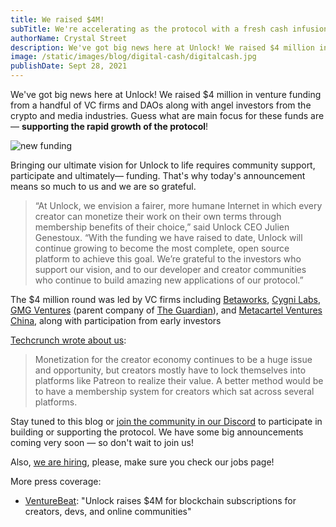 ```yaml
---
title: We raised $4M!
subTitle: We're accelerating as the protocol with a fresh cash infusion!
authorName: Crystal Street
description: We've got big news here at Unlock! We raised $4 million in venture funding from a handful of VC firms and DAOs along with angel investors from the crypto and media industries. Guess what are main focus for these funds are — supporting the rapid growth of the protocol!
image: /static/images/blog/digital-cash/digitalcash.jpg
publishDate: Sept 28, 2021
---
```


We've got big news here at Unlock! We raised $4 million in venture funding from a handful of VC firms and DAOs along with angel investors from the crypto and media industries. Guess what are main focus for these funds are— **supporting the rapid growth of the protocol**!

![new funding](/static/images/blog/digital-cash/digitalcash.jpg)


Bringing our ultimate vision for Unlock to life requires community support, participate and ultimately— funding. That's why today's announcement means so much to us and we are so grateful.

> “At Unlock, we envision a fairer, more humane Internet in which every creator can monetize their work on their own terms through membership benefits of their choice,” said Unlock CEO Julien Genestoux. “With the funding we have raised to date, Unlock will continue growing to become the most complete, open source platform to achieve this goal. We’re grateful to the investors who support our vision, and to our developer and creator communities who continue to build amazing new applications of our protocol.”

The $4 million round was led by VC firms including [Betaworks](https://www.betaworks.com/), [Cygni Labs](https://twitter.com/totofrance), [GMG Ventures](https://www.gmgventures.co/) (parent company of [The Guardian](https://www.theguardian.com/us)), and [Metacartel Ventures China](https://metacartel.xyz/), along with participation from early investors

[Techcrunch wrote about us](https://techcrunch.com/2021/09/28/guardian-owner-invests-in-unlock-an-nft-protocol-designed-for-subscriptions-and-memberships/):

> Monetization for the creator economy continues to be a huge issue and opportunity, but creators mostly have to lock themselves into platforms like Patreon to realize their value. A better method would be to have a membership system for creators which sat across several platforms.



Stay tuned to this blog or [join the community in our Discord](https://discord.com/invite/Ah6ZEJyTDp) to participate in building or supporting the protocol. We have some big announcements coming very soon — so don't wait to join us!

Also, [we are hiring](https://www.notion.so/unlockprotocol/Unlock-Jobs-907811d15c4d490091eb298f71b0954c), please, make sure you check our jobs page!

More press coverage:

* [VentureBeat](https://venturebeat.com/2021/09/28/unlock-raises-4m-for-blockchain-subscriptions-for-creators-devs-and-online-communities/): "Unlock raises $4M for blockchain subscriptions for creators, devs, and online communities"

